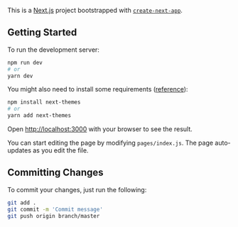 This is a [Next.js](https://nextjs.org/) project bootstrapped with [`create-next-app`](https://github.com/vercel/next.js/tree/canary/packages/create-next-app).

## Getting Started

To run the development server:

```bash
npm run dev
# or
yarn dev
```

You might also need to install some requirements ([reference](https://github.com/pacocoursey/next-themes)):

```bash
npm install next-themes
# or
yarn add next-themes
```

Open [http://localhost:3000](http://localhost:3000) with your browser to see the result.

You can start editing the page by modifying `pages/index.js`. The page auto-updates as you edit the file.

## Committing Changes

To commit your changes, just run the following:


```bash
git add .
git commit -m 'Commit message'
git push origin branch/master
```
